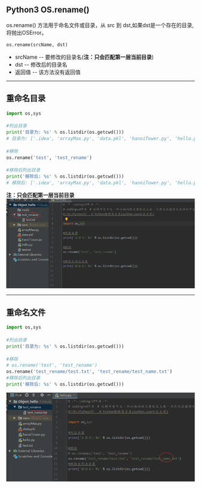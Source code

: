 ## Python3 OS.rename()

os.rename() 方法用于命名文件或目录，从 src 到 dst,如果dst是一个存在的目录, 将抛出OSError。

```python
os.rename(srcName, dst)
```
* srcName -- 要修改的目录名(**注：只会匹配第一层当前目录**)
* dst -- 修改后的目录名
* 返回值 -- 该方法没有返回值

---
## 重命名目录
```python
import os,sys

#列出目录
print('目录为: %s' % os.listdir(os.getcwd()))
# 目录为: ['.idea', 'arrayMax.py', 'data.pkl', 'hanoiTower.py', 'hello.py', 'nwdir', 'test', 'test.txt', 'venv']

#移除
os.rename('test', 'test_rename')

#移除后列出目录
print('移除后: %s' % os.listdir(os.getcwd()))
# 移除后: ['.idea', 'arrayMax.py', 'data.pkl', 'hanoiTower.py', 'hello.py', 'nwdir', 'test.txt', 'test_rename', 'venv']
```

**注：只会匹配第一层当前目录**
<img src='./img/os_rename().png' />

---
## 重命名文件
```python
import os,sys

#列出目录
print('目录为: %s' % os.listdir(os.getcwd()))

#移除
# os.rename('test', 'test_rename')
os.rename('test_rename/test.txt', 'test_rename/test_name.txt')
#移除后列出目录
print('移除后: %s' % os.listdir(os.getcwd()))
```
<img src='./img/os.rename_text.png' />
